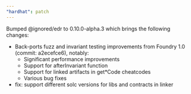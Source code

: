 ```yaml
---
"hardhat": patch
---
```


Bumped @ignored/edr to 0.10.0-alpha.3 which brings the following changes:

- Back-ports fuzz and invariant testing improvements from Foundry 1.0 (commit: a2ecefce6), notably:
  - Significant performance improvements
  - Support for afterInvariant function
  - Support for linked artifacts in get*Code cheatcodes
  - Various bug fixes
- fix: support different solc versions for libs and contracts in linker
